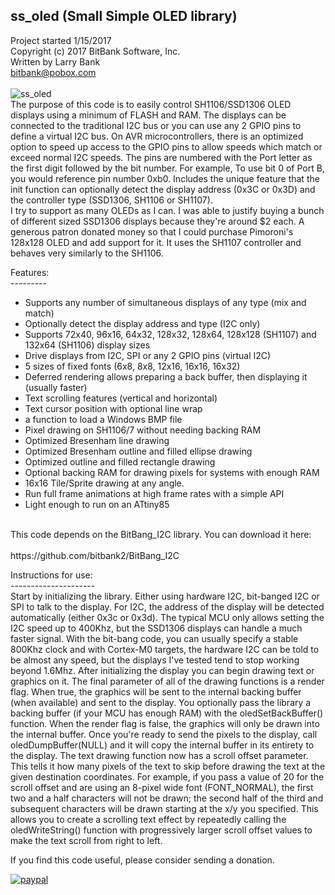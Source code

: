 ss_oled (Small Simple OLED library)<br>
-----------------------------------
Project started 1/15/2017<br>
Copyright (c) 2017 BitBank Software, Inc.<br>
Written by Larry Bank<br>
bitbank@pobox.com<br>
<br>
![ss_oled](/demo.jpg?raw=true "ss_oled")
<br>
The purpose of this code is to easily control SH1106/SSD1306 OLED
displays using a minimum of FLASH and RAM. The displays can be connected to
the traditional I2C bus or you can use any 2 GPIO pins to define a virtual
I2C bus. On AVR microcontrollers, there is an optimized option to speed up
access to the GPIO pins to allow speeds which match or exceed normal I2C
speeds. The pins are numbered with the Port letter as the first digit followed
by the bit number. For example, To use bit 0 of Port B, you would reference
pin number 0xb0. Includes the unique feature that the init function can optionally detect the display address (0x3C or 0x3D) and the controller type (SSD1306, SH1106 or
SH1107).<br>
I try to support as many OLEDs as I can. I was able to justify buying a bunch
of different sized SSD1306 displays because they're around $2 each. A generous patron
donated money so that I could purchase Pimoroni's 128x128 OLED and add support for it.
It uses the SH1107 controller and behaves very similarly to the SH1106.
<br>

Features:<br>
---------<br>
- Supports any number of simultaneous displays of any type (mix and match)<br>
- Optionally detect the display address and type (I2C only)<br>
- Supports 72x40, 96x16, 64x32, 128x32, 128x64, 128x128 (SH1107) and 132x64 (SH1106) display sizes<br>
- Drive displays from I2C, SPI or any 2 GPIO pins (virtual I2C)<br>
- 5 sizes of fixed fonts (6x8, 8x8, 12x16, 16x16, 16x32)<br>
- Deferred rendering allows preparing a back buffer, then displaying it (usually faster)<br>
- Text scrolling features (vertical and horizontal)<br>
- Text cursor position with optional line wrap<br>
- a function to load a Windows BMP file<br>
- Pixel drawing on SH1106/7 without needing backing RAM<br>
- Optimized Bresenham line drawing<br>
- Optimized Bresenham outline and filled ellipse drawing<br>
- Optimized outline and filled rectangle drawing<br>
- Optional backing RAM for drawing pixels for systems with enough RAM<br>
- 16x16 Tile/Sprite drawing at any angle.<br>
- Run full frame animations at high frame rates with a simple API<br>
- Light enough to run on an ATtiny85<br> 
<br>
This code depends on the BitBang_I2C library. You can download it here:<br>
<br>
https://github.com/bitbank2/BitBang_I2C
<br>

Instructions for use:<br>
---------------------<br>
Start by initializing the library. Either using hardware I2C, bit-banged I2C or SPI to talk to the display. For I2C, the
address of the display will be detected automatically (either 0x3c or 0x3d). The typical MCU only allows setting the I2C speed up to 400Khz, but the SSD1306 displays can handle a much faster signal. With the bit-bang code, you can usually specify a stable 800Khz clock and with Cortex-M0 targets, the hardware I2C can be told to be almost any speed, but the displays I've tested tend to stop working beyond 1.6Mhz. After initializing the display you can begin drawing text or graphics on it. The final parameter of all of the drawing functions is a render flag. When true, the graphics will be sent to the internal backing buffer (when available) and sent to the display. You optionally pass the library a backing buffer (if your MCU has enough RAM) with the oledSetBackBuffer() function. When the render flag is false, the graphics will only be drawn into the internal buffer. Once you're ready to send the pixels to the display, call oledDumpBuffer(NULL) and it will copy the internal buffer in its entirety to the display. The text drawing function now has a scroll offset parameter. This tells it how many pixels of the text to skip before drawing the text at the given destination coordinates. For example, if you pass a value of 20 for the scroll offset and are using an 8-pixel wide font (FONT_NORMAL), the first two and a half characters will not be drawn; the second half of the third and subsequent characters will be drawn starting at the x/y you specified. This allows you to create a scrolling text effect by repeatedly calling the oledWriteString() function with progressively larger scroll offset values to make the text scroll from right to left.<br> 

If you find this code useful, please consider sending a donation.

[![paypal](https://www.paypalobjects.com/en_US/i/btn/btn_donateCC_LG.gif)](https://www.paypal.com/cgi-bin/webscr?cmd=_s-xclick&hosted_button_id=SR4F44J2UR8S4)

